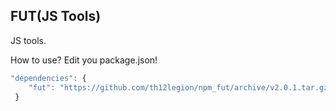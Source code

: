 ## FUT(JS Tools)

JS tools.

How to use?
Edit you package.json!

```javascript
"dependencies": {
    "fut": "https://github.com/th12legion/npm_fut/archive/v2.0.1.tar.gz"
 }
```